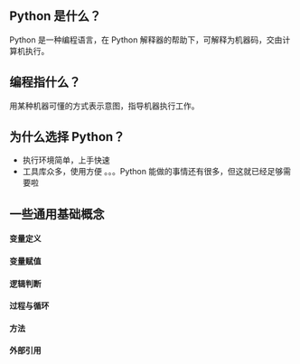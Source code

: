 ## Python 是什么？
Python 是一种编程语言，在 Python 解释器的帮助下，可解释为机器码，交由计算机执行。

## 编程指什么？
用某种机器可懂的方式表示意图，指导机器执行工作。

## 为什么选择 Python？
- 执行环境简单，上手快速
- 工具库众多，使用方便
。。。Python 能做的事情还有很多，但这就已经足够需要啦

## 一些通用基础概念
#### 变量定义

#### 变量赋值

#### 逻辑判断

#### 过程与循环

#### 方法

#### 外部引用